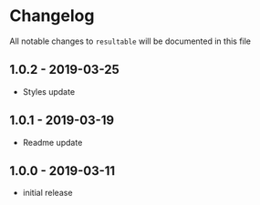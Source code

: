# Changelog

All notable changes to `resultable` will be documented in this file

## 1.0.2 - 2019-03-25

- Styles update

## 1.0.1 - 2019-03-19

- Readme update

## 1.0.0 - 2019-03-11

- initial release
